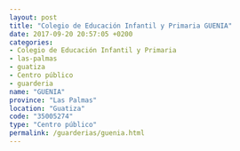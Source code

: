 ```yaml
---
layout: post
title: "Colegio de Educación Infantil y Primaria GUENIA"
date: 2017-09-20 20:57:05 +0200
categories:
- Colegio de Educación Infantil y Primaria
- las-palmas
- guatiza
- Centro público
- guarderia
name: "GUENIA"
province: "Las Palmas"
location: "Guatiza"
code: "35005274"
type: "Centro público"
permalink: /guarderias/guenia.html
---
```

